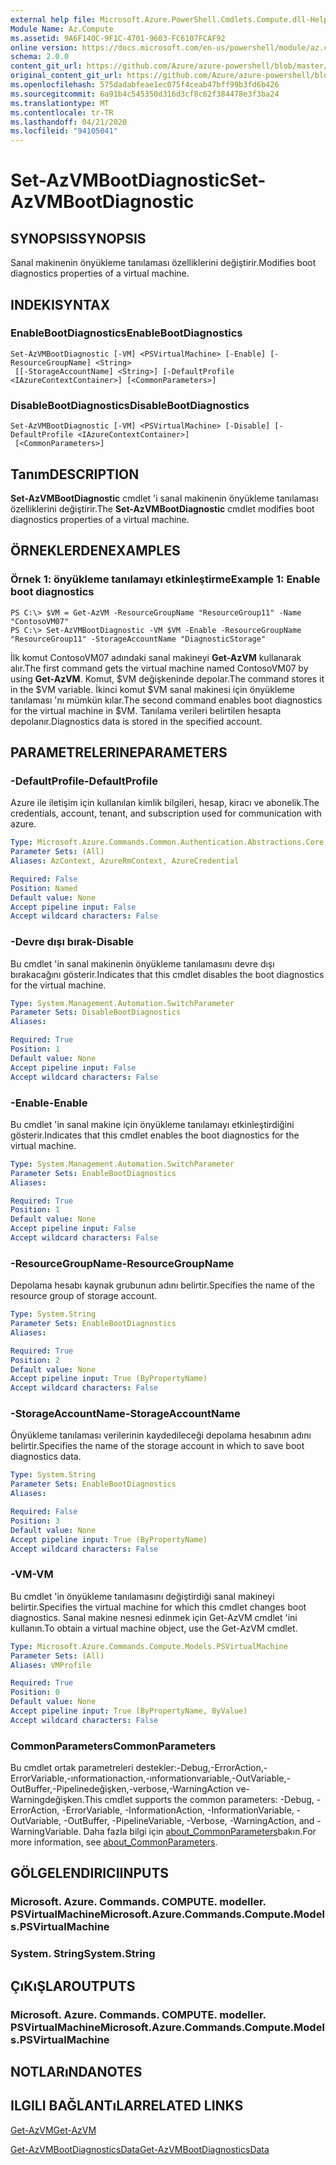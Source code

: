 ```yaml
---
external help file: Microsoft.Azure.PowerShell.Cmdlets.Compute.dll-Help.xml
Module Name: Az.Compute
ms.assetid: 9A6F140C-9F1C-4701-9603-FC6107FCAF92
online version: https://docs.microsoft.com/en-us/powershell/module/az.compute/set-azvmbootdiagnostic
schema: 2.0.0
content_git_url: https://github.com/Azure/azure-powershell/blob/master/src/Compute/Compute/help/Set-AzVMBootDiagnostic.md
original_content_git_url: https://github.com/Azure/azure-powershell/blob/master/src/Compute/Compute/help/Set-AzVMBootDiagnostic.md
ms.openlocfilehash: 575dadabfeae1ec075f4ceab47bff99b3fd6b426
ms.sourcegitcommit: 6a91b4c545350d316d3cf8c62f384478e3f3ba24
ms.translationtype: MT
ms.contentlocale: tr-TR
ms.lasthandoff: 04/21/2020
ms.locfileid: "94105041"
---
```

# <span data-ttu-id="6f599-101">Set-AzVMBootDiagnostic</span><span class="sxs-lookup"><span data-stu-id="6f599-101">Set-AzVMBootDiagnostic</span></span>

## <span data-ttu-id="6f599-102">SYNOPSIS</span><span class="sxs-lookup"><span data-stu-id="6f599-102">SYNOPSIS</span></span>
<span data-ttu-id="6f599-103">Sanal makinenin önyükleme tanılaması özelliklerini değiştirir.</span><span class="sxs-lookup"><span data-stu-id="6f599-103">Modifies boot diagnostics properties of a virtual machine.</span></span>

## <span data-ttu-id="6f599-104">INDEKI</span><span class="sxs-lookup"><span data-stu-id="6f599-104">SYNTAX</span></span>

### <span data-ttu-id="6f599-105">EnableBootDiagnostics</span><span class="sxs-lookup"><span data-stu-id="6f599-105">EnableBootDiagnostics</span></span>
```
Set-AzVMBootDiagnostic [-VM] <PSVirtualMachine> [-Enable] [-ResourceGroupName] <String>
 [[-StorageAccountName] <String>] [-DefaultProfile <IAzureContextContainer>] [<CommonParameters>]
```

### <span data-ttu-id="6f599-106">DisableBootDiagnostics</span><span class="sxs-lookup"><span data-stu-id="6f599-106">DisableBootDiagnostics</span></span>
```
Set-AzVMBootDiagnostic [-VM] <PSVirtualMachine> [-Disable] [-DefaultProfile <IAzureContextContainer>]
 [<CommonParameters>]
```

## <span data-ttu-id="6f599-107">Tanım</span><span class="sxs-lookup"><span data-stu-id="6f599-107">DESCRIPTION</span></span>
<span data-ttu-id="6f599-108">**Set-AzVMBootDiagnostic** cmdlet 'i sanal makinenin önyükleme tanılaması özelliklerini değiştirir.</span><span class="sxs-lookup"><span data-stu-id="6f599-108">The **Set-AzVMBootDiagnostic** cmdlet modifies boot diagnostics properties of a virtual machine.</span></span>

## <span data-ttu-id="6f599-109">ÖRNEKLERDEN</span><span class="sxs-lookup"><span data-stu-id="6f599-109">EXAMPLES</span></span>

### <span data-ttu-id="6f599-110">Örnek 1: önyükleme tanılamayı etkinleştirme</span><span class="sxs-lookup"><span data-stu-id="6f599-110">Example 1: Enable boot diagnostics</span></span>
```
PS C:\> $VM = Get-AzVM -ResourceGroupName "ResourceGroup11" -Name "ContosoVM07"
PS C:\> Set-AzVMBootDiagnostic -VM $VM -Enable -ResourceGroupName "ResourceGroup11" -StorageAccountName "DiagnosticStorage"
```

<span data-ttu-id="6f599-111">İlk komut ContosoVM07 adındaki sanal makineyi **Get-AzVM** kullanarak alır.</span><span class="sxs-lookup"><span data-stu-id="6f599-111">The first command gets the virtual machine named ContosoVM07 by using **Get-AzVM**.</span></span>
<span data-ttu-id="6f599-112">Komut, $VM değişkeninde depolar.</span><span class="sxs-lookup"><span data-stu-id="6f599-112">The command stores it in the $VM variable.</span></span>
<span data-ttu-id="6f599-113">İkinci komut $VM sanal makinesi için önyükleme tanılaması 'nı mümkün kılar.</span><span class="sxs-lookup"><span data-stu-id="6f599-113">The second command enables boot diagnostics for the virtual machine in $VM.</span></span>
<span data-ttu-id="6f599-114">Tanılama verileri belirtilen hesapta depolanır.</span><span class="sxs-lookup"><span data-stu-id="6f599-114">Diagnostics data is stored in the specified account.</span></span>

## <span data-ttu-id="6f599-115">PARAMETRELERINE</span><span class="sxs-lookup"><span data-stu-id="6f599-115">PARAMETERS</span></span>

### <span data-ttu-id="6f599-116">-DefaultProfile</span><span class="sxs-lookup"><span data-stu-id="6f599-116">-DefaultProfile</span></span>
<span data-ttu-id="6f599-117">Azure ile iletişim için kullanılan kimlik bilgileri, hesap, kiracı ve abonelik.</span><span class="sxs-lookup"><span data-stu-id="6f599-117">The credentials, account, tenant, and subscription used for communication with azure.</span></span>

```yaml
Type: Microsoft.Azure.Commands.Common.Authentication.Abstractions.Core.IAzureContextContainer
Parameter Sets: (All)
Aliases: AzContext, AzureRmContext, AzureCredential

Required: False
Position: Named
Default value: None
Accept pipeline input: False
Accept wildcard characters: False
```

### <span data-ttu-id="6f599-118">-Devre dışı bırak</span><span class="sxs-lookup"><span data-stu-id="6f599-118">-Disable</span></span>
<span data-ttu-id="6f599-119">Bu cmdlet 'in sanal makinenin önyükleme tanılamasını devre dışı bırakacağını gösterir.</span><span class="sxs-lookup"><span data-stu-id="6f599-119">Indicates that this cmdlet disables the boot diagnostics for the virtual machine.</span></span>

```yaml
Type: System.Management.Automation.SwitchParameter
Parameter Sets: DisableBootDiagnostics
Aliases:

Required: True
Position: 1
Default value: None
Accept pipeline input: False
Accept wildcard characters: False
```

### <span data-ttu-id="6f599-120">-Enable</span><span class="sxs-lookup"><span data-stu-id="6f599-120">-Enable</span></span>
<span data-ttu-id="6f599-121">Bu cmdlet 'in sanal makine için önyükleme tanılamayı etkinleştirdiğini gösterir.</span><span class="sxs-lookup"><span data-stu-id="6f599-121">Indicates that this cmdlet enables the boot diagnostics for the virtual machine.</span></span>

```yaml
Type: System.Management.Automation.SwitchParameter
Parameter Sets: EnableBootDiagnostics
Aliases:

Required: True
Position: 1
Default value: None
Accept pipeline input: False
Accept wildcard characters: False
```

### <span data-ttu-id="6f599-122">-ResourceGroupName</span><span class="sxs-lookup"><span data-stu-id="6f599-122">-ResourceGroupName</span></span>
<span data-ttu-id="6f599-123">Depolama hesabı kaynak grubunun adını belirtir.</span><span class="sxs-lookup"><span data-stu-id="6f599-123">Specifies the name of the resource group of storage account.</span></span>

```yaml
Type: System.String
Parameter Sets: EnableBootDiagnostics
Aliases:

Required: True
Position: 2
Default value: None
Accept pipeline input: True (ByPropertyName)
Accept wildcard characters: False
```

### <span data-ttu-id="6f599-124">-StorageAccountName</span><span class="sxs-lookup"><span data-stu-id="6f599-124">-StorageAccountName</span></span>
<span data-ttu-id="6f599-125">Önyükleme tanılaması verilerinin kaydedileceği depolama hesabının adını belirtir.</span><span class="sxs-lookup"><span data-stu-id="6f599-125">Specifies the name of the storage account in which to save boot diagnostics data.</span></span>

```yaml
Type: System.String
Parameter Sets: EnableBootDiagnostics
Aliases:

Required: False
Position: 3
Default value: None
Accept pipeline input: True (ByPropertyName)
Accept wildcard characters: False
```

### <span data-ttu-id="6f599-126">-VM</span><span class="sxs-lookup"><span data-stu-id="6f599-126">-VM</span></span>
<span data-ttu-id="6f599-127">Bu cmdlet 'in önyükleme tanılamasını değiştirdiği sanal makineyi belirtir.</span><span class="sxs-lookup"><span data-stu-id="6f599-127">Specifies the virtual machine for which this cmdlet changes boot diagnostics.</span></span>
<span data-ttu-id="6f599-128">Sanal makine nesnesi edinmek için Get-AzVM cmdlet 'ini kullanın.</span><span class="sxs-lookup"><span data-stu-id="6f599-128">To obtain a virtual machine object, use the Get-AzVM cmdlet.</span></span>

```yaml
Type: Microsoft.Azure.Commands.Compute.Models.PSVirtualMachine
Parameter Sets: (All)
Aliases: VMProfile

Required: True
Position: 0
Default value: None
Accept pipeline input: True (ByPropertyName, ByValue)
Accept wildcard characters: False
```

### <span data-ttu-id="6f599-129">CommonParameters</span><span class="sxs-lookup"><span data-stu-id="6f599-129">CommonParameters</span></span>
<span data-ttu-id="6f599-130">Bu cmdlet ortak parametreleri destekler:-Debug,-ErrorAction,-ErrorVariable,-ınformationaction,-ınformationvariable,-OutVariable,-OutBuffer,-Pipelinedeğişken,-verbose,-WarningAction ve-Warningdeğişken.</span><span class="sxs-lookup"><span data-stu-id="6f599-130">This cmdlet supports the common parameters: -Debug, -ErrorAction, -ErrorVariable, -InformationAction, -InformationVariable, -OutVariable, -OutBuffer, -PipelineVariable, -Verbose, -WarningAction, and -WarningVariable.</span></span> <span data-ttu-id="6f599-131">Daha fazla bilgi için [about_CommonParameters](http://go.microsoft.com/fwlink/?LinkID=113216)bakın.</span><span class="sxs-lookup"><span data-stu-id="6f599-131">For more information, see [about_CommonParameters](http://go.microsoft.com/fwlink/?LinkID=113216).</span></span>

## <span data-ttu-id="6f599-132">GÖLGELENDIRICI</span><span class="sxs-lookup"><span data-stu-id="6f599-132">INPUTS</span></span>

### <span data-ttu-id="6f599-133">Microsoft. Azure. Commands. COMPUTE. modeller. PSVirtualMachine</span><span class="sxs-lookup"><span data-stu-id="6f599-133">Microsoft.Azure.Commands.Compute.Models.PSVirtualMachine</span></span>

### <span data-ttu-id="6f599-134">System. String</span><span class="sxs-lookup"><span data-stu-id="6f599-134">System.String</span></span>

## <span data-ttu-id="6f599-135">ÇıKıŞLAR</span><span class="sxs-lookup"><span data-stu-id="6f599-135">OUTPUTS</span></span>

### <span data-ttu-id="6f599-136">Microsoft. Azure. Commands. COMPUTE. modeller. PSVirtualMachine</span><span class="sxs-lookup"><span data-stu-id="6f599-136">Microsoft.Azure.Commands.Compute.Models.PSVirtualMachine</span></span>

## <span data-ttu-id="6f599-137">NOTLARıNDA</span><span class="sxs-lookup"><span data-stu-id="6f599-137">NOTES</span></span>

## <span data-ttu-id="6f599-138">ILGILI BAĞLANTıLAR</span><span class="sxs-lookup"><span data-stu-id="6f599-138">RELATED LINKS</span></span>

[<span data-ttu-id="6f599-139">Get-AzVM</span><span class="sxs-lookup"><span data-stu-id="6f599-139">Get-AzVM</span></span>](./Get-AzVM.md)

[<span data-ttu-id="6f599-140">Get-AzVMBootDiagnosticsData</span><span class="sxs-lookup"><span data-stu-id="6f599-140">Get-AzVMBootDiagnosticsData</span></span>](./Get-AzVMBootDiagnosticsData.md)


